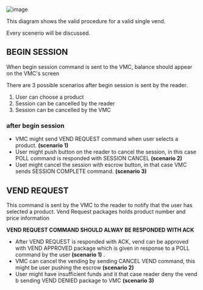 ![image](https://user-images.githubusercontent.com/95479952/188153109-98838535-f503-4142-9552-c34065e878c9.png)

This diagram shows the valid procedure for a valid single vend.

Every scenerio will be discussed.

## BEGIN SESSION

When begin session command is sent to the VMC, balance should appear on the VMC's screen

There are 3 possible scenarios after begin session is sent by the reader.
1. User can choose a product
2. Session can be cancelled by the reader
3. Session can be cancelled by the VMC
### after begin session
- VMC might send VEND REQUEST command when user selects a product. **(scenario 1)**
- User might push button on the reader to cancel the session, in this case POLL command is responded with SESSION CANCEL **(scenario 2)**
- Uset might cancel the session with escrow button, in that case VMC sends SESSION COMPLETE command. **(scenario 3)**

## VEND REQUEST

This command is sent by the VMC to the reader to notify that the user has selected a product. Vend Request packages holds product number and price information

**VEND REQUEST COMMAND SHOULD ALWAY BE RESPONDED WITH ACK**

- After VEND REQUEST is responded with ACK, vend can be approved with VEND APPROVED package which is given in response to a POLL command by the user **(scenario 1)** .
- VMC can cancel the vending by sending CANCEL VEND command, this might be user pushing the escrow **(scenario 2)** 
- User might have insufficient funds and it that case reader deny the vend b sending VEND DENIED package to VMC **(scenario 3)** 

